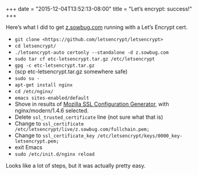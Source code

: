 ﻿+++
date = "2015-12-04T13:52:13-08:00"
title = "Let’s encrypt: success!"
+++



Here’s what I did to get [z.sowbug.com](https://z.sowbug.com/) running with a
Let’s Encrypt cert.

  * `git clone <https://github.com/letsencrypt/letsencrypt>`
  * `cd letsencrypt/`
  * `./letsencrypt-auto certonly --standalone -d z.sowbug.com`
  * `sudo tar cf etc-letsencrypt.tar.gz /etc/letsencrypt`
  * `gpg -c etc-letsencrypt.tar.gz`
  * (scp etc-letsencrypt.tar.gz somewhere safe)
  * `sudo su -`
  * `apt-get install nginx`
  * `cd /etc/nginx/`
  * `emacs sites-enabled/default`
  * Shove in results of [Mozilla SSL Configuration Generator](https://mozilla.github.io/server-side-tls/ssl-config-generator/), with nginx/modern/1.4.6 selected.
  * Delete `ssl_trusted_certificate` line (not sure what that is)
  * Change to `ssl_certificate /etc/letsencrypt/live/z.sowbug.com/fullchain.pem;`
  * Change to `ssl_certificate_key /etc/letsencrypt/keys/0000_key-letsencrypt.pem;`
  * exit Emacs
  * `sudo /etc/init.d/nginx reload`

Looks like a lot of steps, but it was actually pretty easy.

